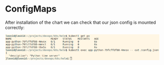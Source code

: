 # ConfigMaps

After installation of the chart we can check that our json config is mounted correctly:

![](./img/config_map.png)

